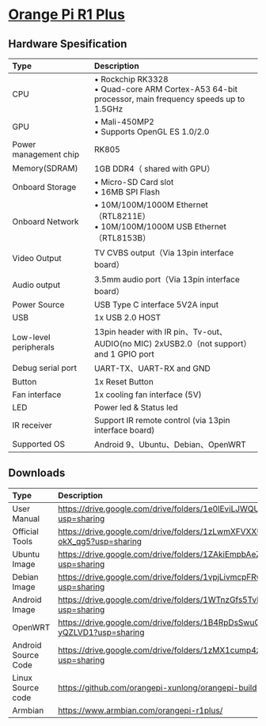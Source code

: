 # [Orange Pi R1 Plus ](seperated\Orange_Pi_R1_Plus_.md)  
## Hardware Spesification  
| Type                  | Description                                                                                                                                 |
|:----------------------|:--------------------------------------------------------------------------------------------------------------------------------------------|
| CPU                   | • Rockchip RK3328 <br>  • Quad-core ARM Cortex-A53 64-bit processor, main frequency speeds up to 1.5GHz |
| GPU                   | • Mali-450MP2 <br>  • Supports OpenGL ES 1.0/2.0                                                        |
| Power management chip | RK805                                                                                                                                       |
| Memory(SDRAM)         | 1GB DDR4（ shared with GPU）                                                                                                                |
| Onboard Storage       | • Micro-SD Card slot <br>  • 16MB SPI Flash                                                             |
| Onboard Network       | • 10M/100M/1000M Ethernet （RTL8211E） <br>  • 10M/100M/1000M USB Ethernet （RTL8153B）                 |
| Video Output          | TV CVBS output（Via 13pin interface board）                                                                                                 |
| Audio output          | 3.5mm audio port（Via 13pin interface board）                                                                                               |
| Power Source          | USB Type C interface 5V2A input                                                                                                             |
| USB                   | 1x USB 2.0 HOST                                                                                                                             |
| Low-level peripherals | 13pin header with IR pin、Tv-out、AUDIO(no MIC) 2xUSB2.0（not support）and 1 GPIO port                                                      |
| Debug serial port     | UART-TX、UART-RX and GND                                                                                                                    |
| Button                | 1x Reset Button                                                                                                                             |
| Fan interface         | 1x cooling fan interface (5V)                                                                                                               |
| LED                   | Power led & Status led                                                                                                                      |
| IR receiver           | Support IR remote control (via 13pin interface board)                                                                                       |
| Supported OS          | Android 9、Ubuntu、Debian、OpenWRT                                                                                                          |
## Downloads  
| Type                | Description                                                                          |
|:--------------------|:-------------------------------------------------------------------------------------|
| User Manual         | https://drive.google.com/drive/folders/1e0lEviLJWQUUBUVYXENYRJkme6WmUiiZ?usp=sharing |
| Official Tools      | https://drive.google.com/drive/folders/1zLwmXFVXXUGC7nVwKo_XsJGr-okX_qg5?usp=sharing |
| Ubuntu Image        | https://drive.google.com/drive/folders/1ZAkiEmpbAeZv_eyJGDzLm7-vJF7Gizqy?usp=sharing |
| Debian Image        | https://drive.google.com/drive/folders/1vpjLivmcpFRwkvq696Lv1Wynq-e7F6ci?usp=sharing |
| Android Image       | https://drive.google.com/drive/folders/1WTnzGfs5TvPtUPQan4jSBONqwDEC4QQT?usp=sharing |
| OpenWRT             | https://drive.google.com/drive/folders/1B4RpDsSwuGbwX2ZYWxSA1X-L-yQZLVD1?usp=sharing |
| Android Source Code | https://drive.google.com/drive/folders/1zMX1cump4zJWXHryEjBu9y5x9k73D1L5?usp=sharing |
| Linux Source code   | https://github.com/orangepi-xunlong/orangepi-build                                   |
| Armbian             | https://www.armbian.com/orangepi-r1plus/                                             |

